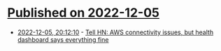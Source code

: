 # [Published on 2022-12-05](index.md)

* [2022-12-05, 20:12:10](https://news.ycombinator.com/item?id=33871204) - [Tell HN: AWS connectivity issues, but health dashboard says everything fine](https://news.ycombinator.com/item?id=33871204)
